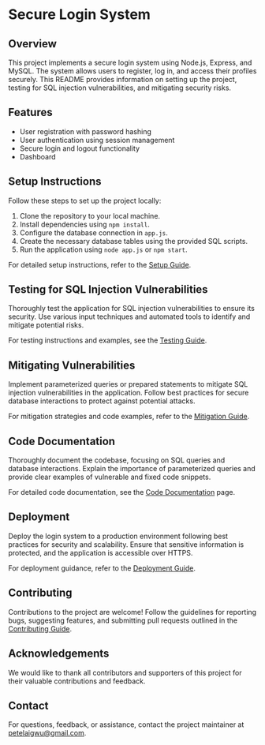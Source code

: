 # Secure Login System

## Overview
This project implements a secure login system using Node.js, Express, and MySQL. The system allows users to register, log in, and access their profiles securely. This README provides information on setting up the project, testing for SQL injection vulnerabilities, and mitigating security risks.

## Features
- User registration with password hashing
- User authentication using session management
- Secure login and logout functionality
- Dashboard

## Setup Instructions
Follow these steps to set up the project locally:
1. Clone the repository to your local machine.
2. Install dependencies using `npm install`.
3. Configure the database connection in `app.js`.
4. Create the necessary database tables using the provided SQL scripts.
5. Run the application using  `node app.js` or `npm start`.

For detailed setup instructions, refer to the [Setup Guide](./docs/setup.md).

## Testing for SQL Injection Vulnerabilities
Thoroughly test the application for SQL injection vulnerabilities to ensure its security. Use various input techniques and automated tools to identify and mitigate potential risks.

For testing instructions and examples, see the [Testing Guide](./docs/testing.md).

## Mitigating Vulnerabilities
Implement parameterized queries or prepared statements to mitigate SQL injection vulnerabilities in the application. Follow best practices for secure database interactions to protect against potential attacks.

For mitigation strategies and code examples, refer to the [Mitigation Guide](./docs/mitigation.md).

## Code Documentation
Thoroughly document the codebase, focusing on SQL queries and database interactions. Explain the importance of parameterized queries and provide clear examples of vulnerable and fixed code snippets.

For detailed code documentation, see the [Code Documentation](./docs/code-documentation.md) page.

## Deployment
Deploy the login system to a production environment following best practices for security and scalability. Ensure that sensitive information is protected, and the application is accessible over HTTPS.

For deployment guidance, refer to the [Deployment Guide](./docs/deployment.md).

## Contributing
Contributions to the project are welcome! Follow the guidelines for reporting bugs, suggesting features, and submitting pull requests outlined in the [Contributing Guide](./docs/contribution.md).

## Acknowledgements
We would like to thank all contributors and supporters of this project for their valuable contributions and feedback.

## Contact
For questions, feedback, or assistance, contact the project maintainer at [petelaigwu@gmail.com](petelaigwu@gmail.com).

